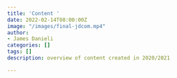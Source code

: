 ```yaml
---
title: 'Content '
date: 2022-02-14T08:00:00Z
image: "/images/final-jdcom.mp4"
author:
- James Danieli
categories: []
tags: []
description: overview of content created in 2020/2021

---
```

